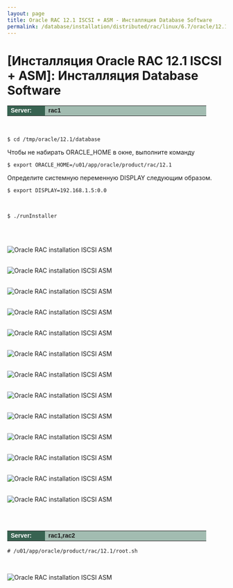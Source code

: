 ```yaml
---
layout: page
title: Oracle RAC 12.1 ISCSI + ASM - Инсталляция Database Software
permalink: /database/installation/distributed/rac/linux/6.7/oracle/12.1/iscsi-asm/oracle-database-software-installation/
---
```



# [Инсталляция Oracle RAC 12.1 ISCSI + ASM]: Инсталляция Database Software


<table cellpadding="4" cellspacing="2" align="center" border="0" width="100%">
	<tr>
		<td style="color: rgb(255, 255, 255);" bgcolor="#386351" width="14%"><span style="font-family: Arial,Helvetica,sans-serif; font-size: 14px;"><strong>Server:</strong></span></td>
		<td height="20" bgcolor="#a2bcb1" width="60%"><span style="font-family: Arial,Helvetica,sans-serif; font-size: 14px;"><strong>rac1</strong></span></td>
	</tr>
</table>


<br/>

	$ cd /tmp/oracle/12.1/database

Чтобы не набирать ORACLE_HOME в окне, выполните команду

	$ export ORACLE_HOME=/u01/app/oracle/product/rac/12.1

Определите системную переменную DISPLAY следующим образом.

	$ export DISPLAY=192.168.1.5:0.0

<br/>

	$ ./runInstaller


<br/><br/>

<img src="https://img.oracledba.net/images/docs/01-oracle-database/02-installation/03-oracle-database-installation/02-distributed/02-rac/linux/6.7/oracle/12.1/02-iscsi-asm/03-oracle-database-software-installation/oracle-database-software-installation_01.png" border="0" alt="Oracle RAC installation ISCSI ASM"><br/><br/>


<img src="https://img.oracledba.net/images/docs/01-oracle-database/02-installation/03-oracle-database-installation/02-distributed/02-rac/linux/6.7/oracle/12.1/02-iscsi-asm/03-oracle-database-software-installation/oracle-database-software-installation_02.png" border="0" alt="Oracle RAC installation ISCSI ASM"><br/><br/>

<img src="https://img.oracledba.net/images/docs/01-oracle-database/02-installation/03-oracle-database-installation/02-distributed/02-rac/linux/6.7/oracle/12.1/02-iscsi-asm/03-oracle-database-software-installation/oracle-database-software-installation_03.png" border="0" alt="Oracle RAC installation ISCSI ASM"><br/><br/>

<img src="https://img.oracledba.net/images/docs/01-oracle-database/02-installation/03-oracle-database-installation/02-distributed/02-rac/linux/6.7/oracle/12.1/02-iscsi-asm/03-oracle-database-software-installation/oracle-database-software-installation_04.png" border="0" alt="Oracle RAC installation ISCSI ASM"><br/><br/>


<img src="https://img.oracledba.net/images/docs/01-oracle-database/02-installation/03-oracle-database-installation/02-distributed/02-rac/linux/6.7/oracle/12.1/02-iscsi-asm/03-oracle-database-software-installation/oracle-database-software-installation_05.png" border="0" alt="Oracle RAC installation ISCSI ASM"><br/><br/>

<img src="https://img.oracledba.net/images/docs/01-oracle-database/02-installation/03-oracle-database-installation/02-distributed/02-rac/linux/6.7/oracle/12.1/02-iscsi-asm/03-oracle-database-software-installation/oracle-database-software-installation_06.png" border="0" alt="Oracle RAC installation ISCSI ASM"><br/><br/>

<img src="https://img.oracledba.net/images/docs/01-oracle-database/02-installation/03-oracle-database-installation/02-distributed/02-rac/linux/6.7/oracle/12.1/02-iscsi-asm/03-oracle-database-software-installation/oracle-database-software-installation_07.png" border="0" alt="Oracle RAC installation ISCSI ASM"><br/><br/>


<img src="https://img.oracledba.net/images/docs/01-oracle-database/02-installation/03-oracle-database-installation/02-distributed/02-rac/linux/6.7/oracle/12.1/02-iscsi-asm/03-oracle-database-software-installation/oracle-database-software-installation_08.png" border="0" alt="Oracle RAC installation ISCSI ASM"><br/><br/>

<img src="https://img.oracledba.net/images/docs/01-oracle-database/02-installation/03-oracle-database-installation/02-distributed/02-rac/linux/6.7/oracle/12.1/02-iscsi-asm/03-oracle-database-software-installation/oracle-database-software-installation_09.png" border="0" alt="Oracle RAC installation ISCSI ASM"><br/><br/>

<img src="https://img.oracledba.net/images/docs/01-oracle-database/02-installation/03-oracle-database-installation/02-distributed/02-rac/linux/6.7/oracle/12.1/02-iscsi-asm/03-oracle-database-software-installation/oracle-database-software-installation_10.png" border="0" alt="Oracle RAC installation ISCSI ASM"><br/><br/>

<img src="https://img.oracledba.net/images/docs/01-oracle-database/02-installation/03-oracle-database-installation/02-distributed/02-rac/linux/6.7/oracle/12.1/02-iscsi-asm/03-oracle-database-software-installation/oracle-database-software-installation_11.png" border="0" alt="Oracle RAC installation ISCSI ASM"><br/><br/>

<img src="https://img.oracledba.net/images/docs/01-oracle-database/02-installation/03-oracle-database-installation/02-distributed/02-rac/linux/6.7/oracle/12.1/02-iscsi-asm/03-oracle-database-software-installation/oracle-database-software-installation_12.png" border="0" alt="Oracle RAC installation ISCSI ASM"><br/><br/>

<img src="https://img.oracledba.net/images/docs/01-oracle-database/02-installation/03-oracle-database-installation/02-distributed/02-rac/linux/6.7/oracle/12.1/02-iscsi-asm/03-oracle-database-software-installation/oracle-database-software-installation_13.png" border="0" alt="Oracle RAC installation ISCSI ASM"><br/><br/>


<br/>

<table cellpadding="4" cellspacing="2" align="center" border="0" width="100%">
	<tr>
		<td style="color: rgb(255, 255, 255);" bgcolor="#386351" width="14%"><span style="font-family: Arial,Helvetica,sans-serif; font-size: 14px;"><strong>Server:</strong></span></td>
		<td height="20" bgcolor="#a2bcb1" width="60%"><span style="font-family: Arial,Helvetica,sans-serif; font-size: 14px;"><strong>rac1,rac2</strong></span></td>
	</tr>
</table>

	# /u01/app/oracle/product/rac/12.1/root.sh


<br/>

<img src="https://img.oracledba.net/images/docs/01-oracle-database/02-installation/03-oracle-database-installation/02-distributed/02-rac/linux/6.7/oracle/12.1/02-iscsi-asm/03-oracle-database-software-installation/oracle-database-software-installation_14.png" border="0" alt="Oracle RAC installation ISCSI ASM"><br/><br/>
